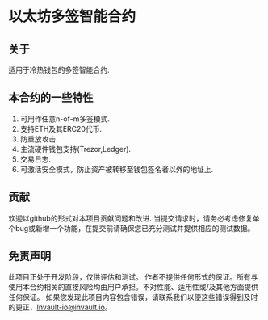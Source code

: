 # 以太坊多签智能合约

## 关于

适用于冷热钱包的多签智能合约. 

## 本合约的一些特性

1. 可用作任意n-of-m多签模式.
2. 支持ETH及其ERC20代币.
3. 防重放攻击. 
4. 主流硬件钱包支持(Trezor,Ledger).
5. 交易日志.
6. 可激活安全模式，防止资产被转移至钱包签名者以外的地址上.


## 贡献

欢迎以github的形式对本项目贡献问题和改进.
当提交请求时，请务必考虑修复单个bug或新增一个功能，在提交前请确保您已充分测试并提供相应的测试数据。


## 免责声明

此项目正处于开发阶段，仅供评估和测试。
作者不提供任何形式的保证。所有与使用本合约相关的直接风险均由用户承担。不对性能、适用性或/及其他方面提供任何保证。
如果您发现此项目内容包含错误，请联系我们以便这些错误得到及时的更正，Invault-io@invault.io。